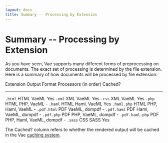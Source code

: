 ```yaml
---
layout: docs
title: Summary -- Processing by Extension
---
```


# Summary -- Processing by Extension

As you have seen, Vae supports many different forms of preprocessing on
documents. The exact set of processing is determined by the file
extension. Here is a summary of how documents will be processed by file
extension:

  Extension         Output Format   Processors (in order)      Cached?
  ----------------- --------------- -------------------------- ---------
  `.html`           HTML            VaeML                      Yes
  `.xml`            XML             VaeML                      Yes
  `.rss`            XML             VaeML                      Yes
  `.php`            HTML            PHP, VaeML                 -
  `.haml`           HTML            Haml, VaeML                Yes
  `.haml.php`       HTML            PHP, Haml, VaeML           -
  `.pdf.html`       PDF             VaeML, dompdf              -
  `.pdf.haml`       PDF             Haml, VaeML, dompdf        -
  `.pdf.php`        PDF             PHP, VaeML, dompdf         -
  `.pdf.haml.php`   PDF             PHP, Haml, VaeML, dompdf   -
  `.sass`           CSS             SASS                       Yes

The Cached? column refers to whether the rendered output will be cached
in the Vae [caching system](#caching).
